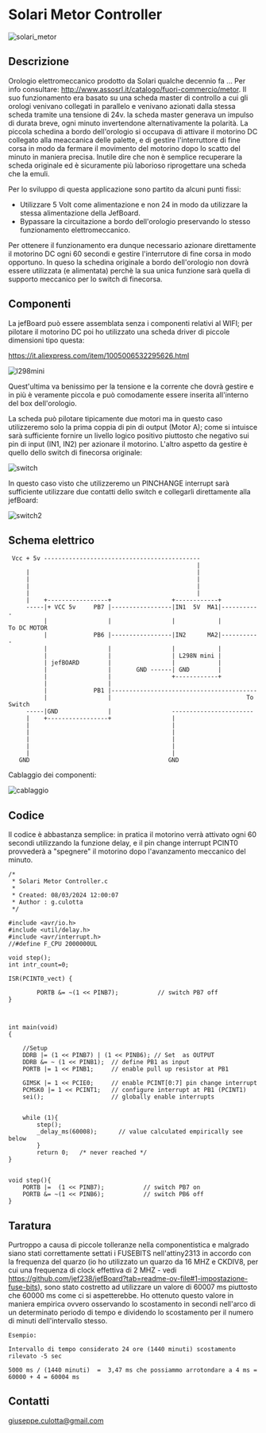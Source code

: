 # Solari Metor Controller
![solari_metor](solari_metor.jpg)
## Descrizione

Orologio elettromeccanico prodotto da Solari qualche decennio fa ... Per info consultare: http://www.assosrl.it/catalogo/fuori-commercio/metor.
Il suo funzionamento era basato su una scheda master di controllo a cui gli orologi venivano collegati in parallelo e venivano azionati dalla stessa scheda tramite una tensione di 24v.
la scheda master generava un impulso di durata breve, ogni minuto invertendone alternativamente la polarità. La piccola schedina a bordo dell'orologio si occupava di attivare il motorino DC collegato alla meaccanica delle palette, e di gestire l'interruttore di fine corsa in modo da fermare il movimento del motorino dopo lo scatto del minuto in maniera precisa.
Inutile dire che non è semplice recuperare la scheda originale ed è sicuramente più laborioso riprogettare una scheda che la emuli.

Per lo sviluppo di questa applicazione sono partito da alcuni punti fissi:
- Utilizzare 5 Volt come alimentazione e non 24 in modo da utilizzare la stessa alimentazione della JefBoard.
- Bypassare la circuitazione a bordo dell'orologio preservando lo stesso funzionamento elettromeccanico.

Per ottenere il funzionamento era dunque necessario azionare direttamente il motorino DC ogni 60 secondi e gestire l'interrutore di fine corsa in modo opportuno. In queso la schedina originale a bordo dell'orologio non dovrà essere utilizzata (e alimentata) perchè la sua unica funzione sarà quella di supporto meccanico per lo switch di finecorsa.

## Componenti

La jefBoard può essere assemblata senza i componenti relativi al WIFI; per pilotare il motorino DC poi ho utilizzato una scheda driver di piccole dimensioni tipo questa:

https://it.aliexpress.com/item/1005006532295626.html

![l298mini](L298N-Mini.webp)

Quest'ultima va benissimo per la tensione e la corrente che dovrà gestire e in più è veramente piccola e può comodamente essere inserita all'interno del box dell'orologio.

La scheda può pilotare tipicamente due motori  ma in questo caso utilizzeremo solo la prima coppia di pin di output (Motor A); come si intuisce sarà sufficiente fornire un livello logico positivo piuttosto che negativo sui pin di input (IN1, IN2) per azionare il motorino.
L'altro aspetto da gestire è quello dello switch di finecorsa originale:

![switch](switch.jpg)

In questo caso visto che utilizzeremo un PINCHANGE interrupt sarà sufficiente utilizzare due contatti dello switch e collegarli direttamente alla jefBoard:

![switch2](switch_p.jpg)

## Schema elettrico

```
 Vcc + 5v --------------------------------------------                            
                                                     |                            
     |                                               |                            
     |                                               |                            
     |                                               |                            
     |                                               |                            
     |    +-----------------+                 +------------+                      
     -----|+ VCC 5v     PB7 |-----------------|IN1  5V  MA1|-----------           
          |                 |                 |            |         To DC MOTOR  
          |             PB6 |-----------------|IN2      MA2|-----------           
          |                 |                 |            |                      
          |                 |                 | L298N mini |                      
          | jefBOARD        |                 |            |                      
          |                 |       GND ------| GND        |                      
          |                 |                 +------------+                      
          |                 |                                                     
          |             PB1 |-----------------------------------------             
          |                 |                                      To Switch      
     -----|GND              |                 -----------------------             
     |    +-----------------+                 |                                   
     |                                        |                                   
     |                                        |                                   
     |                                        |                                   
     |                                        |                                   
     |                                        |                                   
   GND                                       GND                                  
```                                                                                  

Cablaggio dei componenti:

![cablaggio](cablaggio.jpg)


## Codice

Il codice è abbastanza semplice: in pratica il motorino verrà attivato ogni 60 secondi utilizzando la funzione delay, e il pin change interrupt PCINT0 provvederà a "spegnere" il motorino dopo l'avanzamento meccanico del minuto.

```
/*
 * Solari Metor Controller.c
 *
 * Created: 08/03/2024 12:00:07
 * Author : g.culotta
 */ 

#include <avr/io.h>
#include <util/delay.h>
#include <avr/interrupt.h>
//#define F_CPU 2000000UL

void step();
int intr_count=0;

ISR(PCINT0_vect) {	
		
		PORTB &= ~(1 << PINB7);           // switch PB7 off
}



int main(void)
{
	
	//Setup
	DDRB |= (1 << PINB7) | (1 << PINB6); // Set  as OUTPUT	
	DDRB &= ~ (1 << PINB1);  // define PB1 as input
	PORTB |= 1 << PINB1;     // enable pull up resistor at PB1
		                             
	GIMSK |= 1 << PCIE0;     // enable PCINT[0:7] pin change interrupt
	PCMSK0 |= 1 << PCINT1;   // configure interrupt at PB1 (PCINT1)
	sei();                   // globally enable interrupts
	
       
	while (1){
		step();			
		_delay_ms(60008);      // value calculated empirically see below
		}		
		return 0;   /* never reached */
}


void step(){
	PORTB |=  (1 << PINB7);           // switch PB7 on
	PORTB &= ~(1 << PINB6);           // switch PB6 off	
}
```

## Taratura

Purtroppo a causa di piccole tolleranze nella componentistica e malgrado siano stati correttamente settati i FUSEBITS nell'attiny2313 in accordo con la frequenza del quarzo (io ho utilizzato un quarzo da 16 MHZ e CKDIV8, per cui una frequenza di clock effettiva di 2 MHZ - vedi https://github.com/jef238/jefBoard?tab=readme-ov-file#1-impostazione-fuse-bits), sono stato costretto ad utilizzare un valore di 60007 ms piuttosto che 60000 ms come ci si aspetterebbe.
Ho ottenuto questo valore in maniera empirica ovvero osservando lo scostamento in secondi nell'arco di un determinato periodo di tempo e dividendo lo scostamento per il numero di minuti dell'intervallo stesso.

```
Esempio: 

Intervallo di tempo considerato 24 ore (1440 minuti) scostamento rilevato -5 sec

5000 ms / (1440 minuti)  =  3,47 ms che possiammo arrotondare a 4 ms = 60000 + 4 = 60004 ms
```

## Contatti

giuseppe.culotta@gmail.com